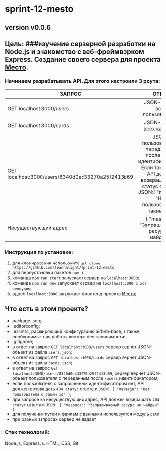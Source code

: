 # sprint-12-mesto
## version v0.0.6
## Цель: ###изучение серверной разработки на Node.js и знакомство c веб-фреймворком Express. Создание своего сервера для проекта [Место](https://leannalight.github.io/Mesto-project-Yandex/).
### Начинаем разрабатывать API. Для этого настроили 3 роута:

| ЗАПРОС      |  ОТВЕТ               |
| ------------- |:------------------:|
| GET localhost:3000/users    | JSON-список всех пользователей    |
| GET localhost:3000/cards     | JSON-список всех карточек |
| GET localhost:3000/users/8340d0ec33270a25f2413b69  |JSON-пользователя с переданным после /users идентификатором. Если такого нет, API должно возвращать 404 статус ответа и JSON:{ "message": "Нет пользователя с таким id" }|
| Несуществующий адрес    | { "message": "Запрашиваемый ресурс не найден"} |

### Инструкция по установке:
1. для клонирования используйте ```git clone https://github.com/leannalight/sprint-12-mesto```
2. для переустановки пакетов ```npm i```.
3. команда ```npm run start``` запускает сервер на ```localhost:3000```;
4. команда ```npm run dev``` запускает сервер на ```localhost:3000 с хот релоудом```;
5. адрес ```localhost:3000``` загружает фронтенд проекта [Место](https://leannalight.github.io/Mesto-project-Yandex/);

## Что есть в этом проекте?
- package.json;
- .editorconfig;
- .eslintrc, расширяющий конфигурацию airbnb-base, а также необходимые для работы линтера dev-зависимости;
- .gitignore;
- в ответ на запрос ```GET localhost:3000/users``` сервер вернёт JSON-объект из файла ```users.json```;
- в ответ на запрос ```GET localhost:3000/cards``` сервер вернёт JSON-объект из файла ```cards.json```;
- в ответ на запрос ```GET localhost:3000/users/8340d0ec33270a25f2413b69```, сервер вернёт JSON-объект пользователя с переданным после ```/users``` идентификатором;
- если пользователя с запрошенным идентификатором нет, API должен возвращать ```404 статус``` ответа и ```JSON: { "message": "Нет пользователя с таким id" }```;
- при запросе на несуществующий адрес, API должен возвращать ```404 статус``` ответа и ```JSON: { "message": "Запрашиваемый ресурс не найден" }```
- для получения путей к файлам с данными используется модуль ```path```
- при разных запросах сервер не падает

### Стек технологий:
Node.js,
Express.js.
HTML,
CSS,
Git
